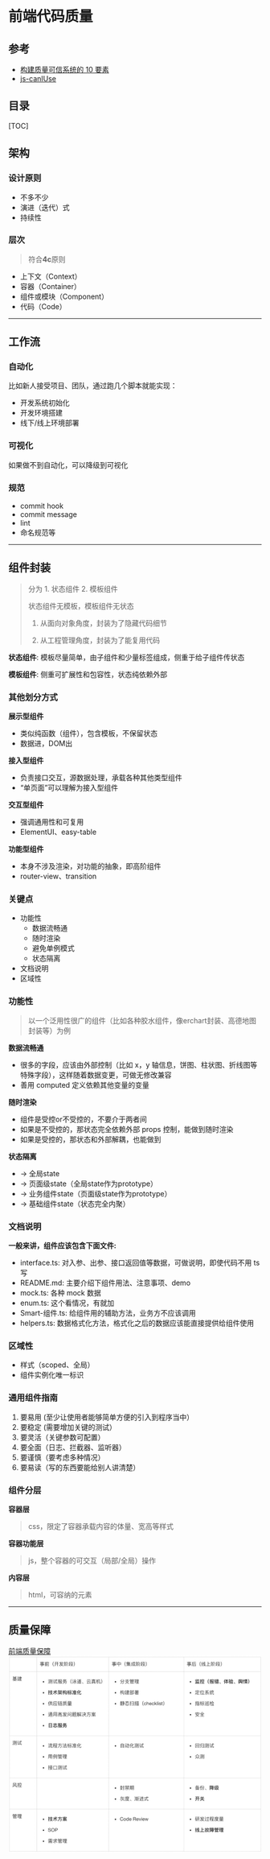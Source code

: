 # 前端代码质量

## 参考
- [构建质量可信系统的 10 要素](https://zhuanlan.zhihu.com/p/86097675)
- [js-canIUse](http://kangax.github.io/compat-table/es6/)

## 目录
[TOC]

## 架构

### 设计原则
- 不多不少
- 演进（迭代）式
- 持续性

### 层次
> 符合**4c**原则

- 上下文（Context）
- 容器（Container）
- 组件或模块（Component）
- 代码（Code）

---

## 工作流

### 自动化
比如新人接受项目、团队，通过跑几个脚本就能实现：

- 开发系统初始化
- 开发环境搭建
- 线下/线上环境部署

### 可视化
如果做不到自动化，可以降级到可视化

### 规范
- commit hook
- commit message
- lint
- 命名规范等

---

## 组件封装
> 分为 1. 状态组件 2. 模板组件
> 
> 状态组件无模板，模板组件无状态
>
> 1. 从面向对象角度，封装为了隐藏代码细节
>
> 2. 从工程管理角度，封装为了能复用代码
>

**状态组件**: 模板尽量简单，由子组件和少量标签组成，侧重于给子组件传状态

**模板组件**: 侧重可扩展性和包容性，状态纯依赖外部

### 其他划分方式

**展示型组件**

- 类似纯函数（组件），包含模板，不保留状态
- 数据进，DOM出

**接入型组件**

- 负责接口交互，源数据处理，承载各种其他类型组件
- “单页面”可以理解为接入型组件

**交互型组件**

- 强调通用性和可复用
- ElementUI、easy-table

**功能型组件**

- 本身不涉及渲染，对功能的抽象，即高阶组件
- router-view、transition


### 关键点
- 功能性
  * 数据流畅通
  * 随时渲染
  * 避免单例模式
  * 状态隔离
- 文档说明
- 区域性

### 功能性
> 以一个泛用性很广的组件（比如各种胶水组件，像erchart封装、高德地图封装等）为例

**数据流畅通**

- 很多的字段，应该由外部控制（比如 x，y 轴信息，饼图、柱状图、折线图等特殊字段），这样随着数据变更，可做无修改兼容
- 善用 computed 定义依赖其他变量的变量

**随时渲染**

- 组件是受控or不受控的，不要介于两者间
- 如果是不受控的，那状态完全依赖外部 props 控制，能做到随时渲染
- 如果是受控的，那状态和外部解耦，也能做到

**状态隔离**

- -> 全局state
- -> 页面级state（全局state作为prototype）
- -> 业务组件state（页面级state作为prototype）
- -> 基础组件state（状态完全内聚）

### 文档说明
**一般来讲，组件应该包含下面文件:**

- interface.ts: 对入参、出参、接口返回值等数据，可做说明，即使代码不用 ts 写
- README.md: 主要介绍下组件用法、注意事项、demo
- mock.ts: 各种 mock 数据
- enum.ts: 这个看情况，有就加
- Smart-组件.ts: 给组件用的辅助方法，业务方不应该调用
- helpers.ts: 数据格式化方法，格式化之后的数据应该能直接提供给组件使用

### 区域性
- 样式（scoped、全局）
- 组件实例化唯一标识

### 通用组件指南
1. 要易用 (至少让使用者能够简单方便的引入到程序当中）
2. 要稳定 (需要增加关键的测试）
3. 要灵活（关键参数可配置）
4. 要全面（日志、拦截器、监听器）
5. 要谨慎（要考虑多种情况）
6. 要易读（写的东西要能给别人讲清楚）

### 组件分层
**容器层**

> css，限定了容器承载内容的体量、宽高等样式

**容器功能层**

> js，整个容器的可交互（局部/全局）操作

**内容层**

> html，可容纳的元素


---

## 质量保障
[前端质量保障](https://juejin.im/post/6856375724979257352)
![三层四面](三层四面.jpg)

